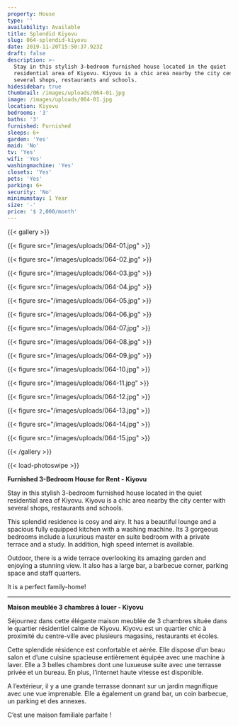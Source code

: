```yaml
---
property: House
type: ''
availability: Available
title: Splendid Kiyovu
slug: 064-splendid-kiyovu
date: 2019-11-20T15:50:37.923Z
draft: false
description: >-
  Stay in this stylish 3-bedroom furnished house located in the quiet
  residential area of Kiyovu. Kiyovu is a chic area nearby the city center with
  several shops, restaurants and schools.
hidesidebar: true
thumbnail: /images/uploads/064-01.jpg
image: /images/uploads/064-01.jpg
location: Kiyovu
bedrooms: '3'
baths: '3'
furnished: Furnished
sleeps: 6+
garden: 'Yes'
maid: 'No'
tv: 'Yes'
wifi: 'Yes'
washingmachine: 'Yes'
closets: 'Yes'
pets: 'Yes'
parking: 6+
security: 'No'
minimumstay: 1 Year
size: '-'
price: '$ 2,000/month'
---
```

{{< gallery >}}

{{< figure src="/images/uploads/064-01.jpg" >}}

{{< figure src="/images/uploads/064-02.jpg" >}}

{{< figure src="/images/uploads/064-03.jpg" >}}

{{< figure src="/images/uploads/064-04.jpg" >}}

{{< figure src="/images/uploads/064-05.jpg" >}}

{{< figure src="/images/uploads/064-06.jpg" >}}

{{< figure src="/images/uploads/064-07.jpg" >}}

{{< figure src="/images/uploads/064-08.jpg" >}}

{{< figure src="/images/uploads/064-09.jpg" >}}

{{< figure src="/images/uploads/064-10.jpg" >}}

{{< figure src="/images/uploads/064-11.jpg" >}}

{{< figure src="/images/uploads/064-12.jpg" >}}

{{< figure src="/images/uploads/064-13.jpg" >}}

{{< figure src="/images/uploads/064-14.jpg" >}}

{{< figure src="/images/uploads/064-15.jpg" >}}

{{< /gallery >}}

{{< load-photoswipe >}}

**Furnished 3-Bedroom House for Rent - Kiyovu**

Stay in this stylish 3-bedroom furnished house located in the quiet residential area of Kiyovu. Kiyovu is a chic area nearby the city center with several shops, restaurants and schools.

This splendid residence is cosy and airy. It has a beautiful lounge and a spacious fully equipped kitchen with a washing machine. Its 3 gorgeous bedrooms include a luxurious master en suite bedroom with a private terrace and a study. In addition, high speed internet is available.

Outdoor, there is a wide terrace overlooking its amazing garden and enjoying a stunning view. It also has a large bar, a barbecue corner, parking space and staff quarters.

It is a perfect family-home!
- - - 

**Maison meublée 3 chambres à louer - Kiyovu**

Séjournez dans cette élégante maison meublée de 3 chambres située dans le quartier résidentiel calme de Kiyovu. Kiyovu est un quartier chic à proximité du centre-ville avec plusieurs magasins, restaurants et écoles.

Cette splendide résidence est confortable et aérée. Elle dispose d’un beau salon et d’une cuisine spacieuse entièrement équipée avec une machine à laver. Elle a 3 belles chambres dont une luxueuse suite avec une terrasse privée et un bureau. En plus, l’internet haute vitesse est disponible.

A l’extérieur, il y a une grande terrasse donnant sur un jardin magnifique avec une vue imprenable. Elle a également un grand bar, un coin barbecue, un parking et des annexes.

C’est une maison familiale parfaite !
